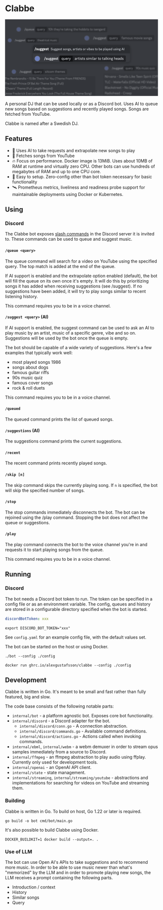 # Clabbe

![Banner containg usage examples](.github/banner.png)

A personal DJ that can be used locally or as a Discord bot. Uses AI to queue new
songs based on suggestions and recently played songs. Songs are fetched from
YouTube.

Clabbe is named after a Swedish DJ.

## Features

- 🤖 Uses AI to take requests and extrapolate new songs to play
- 🎹 Fetches songs from YouTube
- 🔥 Focus on performance. Docker image is 13MiB. Uses about 10MB of RAM at
  runtime and virtually zero CPU. Other bots can use hundreds of megabytes of
  RAM and up to one CPU core.
- 🚀 Easy to setup. Zero-config other than bot token necessary for basic
  functionality
- 🛰️ Prometheus metrics, liveliness and readiness probe support for maintainable
  deployments using Docker or Kubernetes.

## Using

### Discord

The Clabbe bot exposes [slash commands](https://discord.com/blog/welcome-to-the-new-era-of-discord-apps?ref=badge)
in the Discord server it is invited to. These commands can be used to queue and
suggest music.

#### `/queue <query>`

The queue command will search for a video on YouTube using the specified query.
The top match is added at the end of the queue.

If AI support is enabled and the extrapolate option enabled (default), the bot
will fill the queue on its own once it's empty. It will do this by prioritizing
songs it has added when receiving suggestions (see /suggest). If no suggestions
have been added, it will try to play songs similar to recent listening history.

This command requires you to be in a voice channel.

#### `/suggest <query>` (AI)

If AI support is enabled, the suggest command can be used to ask an AI to play
music by an artist, music of a specific genre, vibe and so on. Suggestions will
be used by the bot once the queue is empty.

The bot should be capable of a wide variety of suggestions. Here's a few
examples that typically work well:

- most played songs 1986
- songs about dogs
- famous guitar riffs
- 90s music quiz
- famous cover songs
- rock & roll duets

This command requires you to be in a voice channel.

#### `/queued`

The queued command prints the list of queued songs.

#### `/suggestions` (AI)

The suggestions command prints the current suggestions.

#### `/recent`

The recent command prints recently played songs.

#### `/skip [n]`

The skip command skips the currently playing song. If `n` is specified, the bot
will skip the specified number of songs.

#### `/stop`

The stop commands immediately disconnects the bot. The bot can be rejoined using
the /play command. Stopping the bot does not affect the queue or suggestions.

#### `/play`

The play command connects the bot to the voice channel you're in and requests it
to start playing songs from the queue.

This command requires you to be in a voice channel.

## Running

### Discord

The bot needs a Discord bot token to run. The token can be specified in a config
file or as an environment variable. The config, queues and history are stored in
a configurable directory specified when the bot is started.

```yaml
discordBotToken: xxx
```

```shell
export DISCORD_BOT_TOKEN="xxx"
```

See `config.yaml` for an example config file, with the default values set.

The bot can be started on the host or using Docker.

```shell
./bot --config ./config
```

```shell
docker run ghrc.io/alexgustafsson/clabbe --config ./config
```

## Development

Clabbe is written in Go. It's meant to be small and fast rather than fully
featured, big and slow.

The code base consists of the following notable parts:

- `internal/bot` - a platform agnostic bot. Exposes core bot functionality.
- `internal/discord` - a Discord adapter for the bot.
  - `internal/discord/conn.go` - A connection abstraction.
  - `internal/discord/commands.go` - Available command definitions.
  - `internal/discord/actions.go` - Actions called when invoking commands.
- `internal/ebml`, `internal/webm` - a webm demuxer in order to stream opus
  samples immediately from a source to Discord.
- `internal/ffmpeg` - an ffmpeg abstraction to play audio using ffplay.
  Currently only used for development tools.
- `internal/openai` - an OpenAI API client.
- `internal/state` - state management.
- `internal/streaming`, `internal/streaming/youtube` - abstractions and
  implementations for searching for videos on YouTube and streaming them.

### Building

Clabbe is written in Go. To build on host, Go 1.22 or later is required.

```shell
go build -o bot cmd/bot/main.go
```

It's also possible to build Clabbe using Docker.

```shell
DOCKER_BUILDKIT=1 docker build --output=. .
```

### Use of LLM

The bot can use Open AI's APIs to take suggestions and to recommend more music.
In order to be able to use music newer than what's "memorized" by the LLM and in
order to promote playing new songs, the LLM receives a prompt containing the
following parts.

- Introduction / context
- History
- Similar songs
- Query
